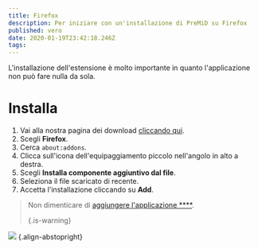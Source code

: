 ```yaml
---
title: Firefox
description: Per iniziare con un'installazione di PreMiD su Firefox
published: vero
date: 2020-01-19T23:42:18.246Z
tags:
---
```


L'installazione dell'estensione è molto importante in quanto l'applicazione non può fare nulla da sola.

# Installa
1. Vai alla nostra pagina dei download [cliccando qui](https://premid.app/downloads).
2. Scegli **Firefox**.
3. Cerca `about:addons`.
4. Clicca sull'icona dell'equipaggiamento piccolo nell'angolo in alto a destra.
5. Scegli **Installa componente aggiuntivo dal file**.
6. Seleziona il file scaricato di recente.
7. Accetta l'installazione cliccando su **Add**.

> Non dimenticare di [aggiungere l'applicazione ****](/install). 
> 
> {.is-warning}

![](https://img.icons8.com/color/2x/firefox.png) {.align-abstopright}